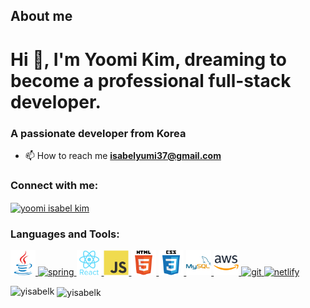 ## About me

<h1 align="left">Hi 👋, I'm Yoomi Kim, dreaming to become a professional full-stack developer.</h1>
<h3 align="left">A passionate developer from Korea</h3>

- 📫 How to reach me **isabelyumi37@gmail.com**

<h3 align="left">Connect with me:</h3>
<p align="left">
<a href="https://www.linkedin.com/in/yoomi-isabel-kim-4855572b7/" target="blank"><img align="center" src="https://raw.githubusercontent.com/rahuldkjain/github-profile-readme-generator/master/src/images/icons/Social/linked-in-alt.svg" alt="yoomi isabel kim" height="30" width="40" /></a>
</p>

<h3 align="left">Languages and Tools:</h3>
<p align="left">
<a href="https://www.java.com" target="blank" rel="noreferrer">
<img src="https://raw.githubusercontent.com/devicons/devicon/master/icons/java/java-original.svg" alt="java" width="40" height="40"/>
</a>
<a href="https://spring.io/" target="blank" rel="noreferrer">
<img src="https://www.vectorlogo.zone/logos/springio/springio-icon.svg" alt="spring" width="40" height="40"/>
</a>

<a href="https://reactjs.org/" target="blank" rel="noreferrer">
<img src="https://raw.githubusercontent.com/devicons/devicon/master/icons/react/react-original-wordmark.svg" alt="react" width="40" height="40"/>
</a>
<a href="https://developer.mozilla.org/en-US/docs/Web/JavaScript" target="blank" rel="noreferrer">
<img src="https://raw.githubusercontent.com/devicons/devicon/master/icons/javascript/javascript-original.svg" alt="javascript" width="40" height="40"/>
</a>
<a href="https://www.w3.org/html/" target="blank" rel="noreferrer">
<img src="https://raw.githubusercontent.com/devicons/devicon/master/icons/html5/html5-original-wordmark.svg" alt="html5" width="40" height="40"/>
</a>
<a href="https://www.w3schools.com/css/" target="blank" rel="noreferrer">
<img src="https://raw.githubusercontent.com/devicons/devicon/master/icons/css3/css3-original-wordmark.svg" alt="css3" width="40" height="40"/>
</a>

<a href="https://www.mysql.com/" target="blank" rel="noreferrer">
<img src="https://raw.githubusercontent.com/devicons/devicon/master/icons/mysql/mysql-original-wordmark.svg" alt="mysql" width="40" height="40"/>
</a>
<a href="https://aws.amazon.com" target="blank" rel="noreferrer">
<img src="https://raw.githubusercontent.com/devicons/devicon/master/icons/amazonwebservices/amazonwebservices-original-wordmark.svg" alt="aws" width="40" height="40"/>
</a>

<a href="https://git-scm.com/" target="blank" rel="noreferrer">
<img src="https://www.vectorlogo.zone/logos/git-scm/git-scm-icon.svg" alt="git" width="40" height="40"/>
</a>
<a href="https://www.netlify.com/" target="blank" rel="noreferrer">
<img src="https://www.vectorlogo.zone/logos/netlify/netlify-icon.svg" alt="netlify" width="40" height="40"/>
</a>
</p>

<p><img align="left" src="https://github-readme-stats.vercel.app/api/top-langs?username=yisabelk&show_icons=true&theme=onedark&locale=en&layout=compact" alt="yisabelk" /></p>

<p>&nbsp;<img align="center" src="https://github-readme-stats.vercel.app/api?username=yisabelk&show_icons=true&locale=en" alt="yisabelk" /></p>

